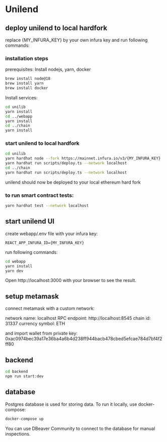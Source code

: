 # Unilend

## deploy unilend to local hardfork

replace {MY_INFURA_KEY} by your own infura key and run following commands:

### installation steps

prerequisites: Install nodejs, yarn, docker

```bash
brew install node@18
brew install yarn
brew install docker
```

Install services:

```bash
cd unilib
yarn install
cd ../webapp
yarn install
cd ../chain
yarn install
```

### start unilend to local hardfork

```bash
cd unilib
yarn hardhat node --fork https://mainnet.infura.io/v3/{MY_INFURA_KEY}  # let this command run in a separate terminal
yarn hardhat run scripts/deploy.ts --network localhost
cd ../chain
yarn hardhat run scripts/deploy.ts --network localhost
```

unilend should now be deployed to your local ethereum hard fork

### to run smart contract tests:

```bash
yarn hardhat test --network localhost
```

## start unilend UI

create webapp/.env file with your infura key:

```
REACT_APP_INFURA_ID={MY_INFURA_KEY}
```

run following commands:

```bash
cd webapp
yarn install
yarn dev
```

Open http://localhost:3000 with your browser to see the result.

## setup metamask

connect metamask with a custom network:

network name: localhost
RPC endpoint: http://localhost:8545
chain id: 31337
currency symbol: ETH

and import wallet from private key:
0xac0974bec39a17e36ba4a6b4d238ff944bacb478cbed5efcae784d7bf4f2ff80

## backend

```bash
cd backend
npm run start:dev
```

## database

Postgres database is used for storing data. To run it locally, use docker-compose:

```bash
docker-compose up
```

You can use DBeaver Community to connect to the database for manual inspections.
